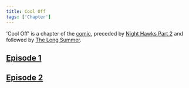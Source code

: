 ```yaml
---
title: Cool Off
tags: ['Chapter']
---
```

'Cool Off' is a chapter of the [comic](/_wiki/index.md), preceded by [Night Hawks Part 2](/_wiki/night-hawks-part-2.md) and followed by [The Long Summer](/_wiki/the-long-summer.md).

## [Episode 1](https://tapas.io/episode/2559280)

## [Episode 2](https://tapas.io/episode/2559281)

